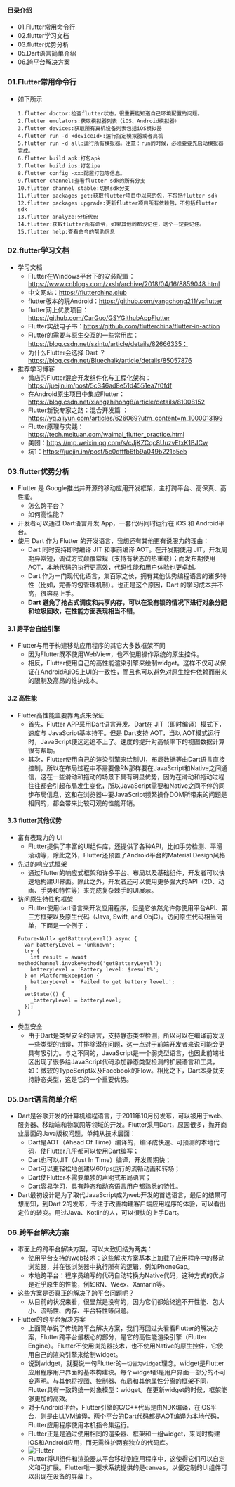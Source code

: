 #### 目录介绍
- 01.Flutter常用命令行
- 02.flutter学习文档
- 03.flutter优势分析
- 05.Dart语言简单介绍
- 06.跨平台解决方案


### 01.Flutter常用命令行
- 如下所示
    ```
    1.flutter doctor:检查flutter状态，很重要能知道自己环境配置的问题。
    2.flutter emulators:获取模拟器列表（iOS、Android模拟器）
    3.flutter devices:获取所有真机设备列表包括iOS模拟器
    4.flutter run -d <deviceId>:运行指定模拟器或者真机
    5.flutter run -d all:运行所有模拟器。注意：run的时候，必须要要先启动模拟器完成。
    6.flutter build apk:打包apk
    7.flutter build ios:打包ipa
    8.flutter config -xx:配置打包等信息。
    9.flutter channel:查看flutter sdk的所有分支
    10.flutter channel stable:切换sdk分支
    11.flutter packages get:获取flutter项目中以来的包，不包括flutter sdk
    12.flutter packages upgrade:更新flutter项目所有依赖包，不包括flutter sdk
    13.flutter analyze:分析代码
    14.flutter:获取flutter所有命令，如果其他的都没记住，这个一定要记住。
    15.flutter help:查看命令的帮助信息
    ```


### 02.flutter学习文档
- 学习文档
    - Flutter在Windows平台下的安装配置： https://www.cnblogs.com/zxsh/archive/2018/04/16/8859048.html
    - 中文网站：https://flutterchina.club
    - flutter版本的玩Android：https://github.com/yangchong211/ycflutter
    - flutter网上优质项目：https://github.com/CarGuo/GSYGithubAppFlutter
    - Flutter实战电子书：https://github.com/flutterchina/flutter-in-action
    - Flutter的需要与原生交互的一些常用库：https://blog.csdn.net/szintu/article/details/82666335：
    - 为什么Flutter会选择 Dart ？https://blog.csdn.net/Bluechalk/article/details/85057876
- 推荐学习博客
    - 微店的Flutter混合开发组件化与工程化架构：https://juejin.im/post/5c346ad8e51d4551ea7f0fdf
    - 在Android原生项目中集成Flutter：https://blog.csdn.net/xiangzhihong8/article/details/81008152
    - Flutter新锐专家之路：混合开发篇 ：https://yq.aliyun.com/articles/626069?utm_content=m_1000013199
    - Flutter原理与实践：https://tech.meituan.com/waimai_flutter_practice.html
    - 美团：https://mp.weixin.qq.com/s/cJjKZCqc8UuzvEtxK1BJCw
    - 坑1：https://juejin.im/post/5c0dfffb6fb9a049b221b5eb



### 03.flutter优势分析
- Flutter 是 Google推出并开源的移动应用开发框架，主打跨平台、高保真、高性能。
    - 怎么跨平台？
    - 如何高性能？
- 开发者可以通过 Dart语言开发 App，一套代码同时运行在 iOS 和 Android平台。 
- 使用 Dart 作为 Flutter 的开发语言，我想还有其他更有说服力的理由：
    - Dart 同时支持即时编译 JIT 和事前编译 AOT。在开发期使用 JIT，开发周期异常短，调试方式颠覆常规（支持有状态的热重载）；而发布期使用 AOT，本地代码的执行更高效，代码性能和用户体验也更卓越。
    - Dart 作为一门现代化语言，集百家之长，拥有其他优秀编程语言的诸多特性（比如，完善的包管理机制）。也正是这个原因，Dart 的学习成本并不高，很容易上手。
    - **Dart 避免了抢占式调度和共享内存，可以在没有锁的情况下进行对象分配和垃圾回收，在性能方面表现相当不错**。




#### 3.1 跨平台自绘引擎
- Flutter与用于构建移动应用程序的其它大多数框架不同
    - 因为Flutter既不使用WebView，也不使用操作系统的原生控件。 
    - 相反，Flutter使用自己的高性能渲染引擎来绘制widget。这样不仅可以保证在Android和iOS上UI的一致性，而且也可以避免对原生控件依赖而带来的限制及高昂的维护成本。



#### 3.2 高性能
- Flutter高性能主要靠两点来保证
    - 首先，Flutter APP采用Dart语言开发。Dart在 JIT（即时编译）模式下，速度与 JavaScript基本持平。但是 Dart支持 AOT，当以 AOT模式运行时，JavaScript便远远追不上了。速度的提升对高帧率下的视图数据计算很有帮助。
    - 其次，Flutter使用自己的渲染引擎来绘制UI，布局数据等由Dart语言直接控制，所以在布局过程中不需要像RN那样要在JavaScript和Native之间通信，这在一些滑动和拖动的场景下具有明显优势，因为在滑动和拖动过程往往都会引起布局发生变化，所以JavaScript需要和Native之间不停的同步布局信息，这和在浏览器中要JavaScript频繁操作DOM所带来的问题是相同的，都会带来比较可观的性能开销。



#### 3.3 flutter其他优势
- 富有表现力的 UI
    - Flutter提供了丰富的UI组件库，还提供了各种API，比如手势检测、平滑滚动等，除此之外，Flutter还预置了Android平台的Material Design风格
- 先进的响应式框架
    - 通过Flutter的响应式框架和许多平台、布局以及基础组件，开发者可以快速地构建UI界面。除此之外，开发者还可以使用更多强大的API（2D、动画、手势和特性等）来完成复杂棘手的UI展示。
- 访问原生特性和框架
    - Flutter使用dart语言来开发应用程序，但是它依然允许你使用平台API、第三方框架以及原生代码（Java, Swift, and ObjC）。访问原生代码相当简单，下面是一个例子：
    ```
    Future<Null> getBatteryLevel() async {
      var batteryLevel = 'unknown';
      try {
        int result = await methodChannel.invokeMethod('getBatteryLevel');
        batteryLevel = 'Battery level: $result%';
      } on PlatformException {
        batteryLevel = 'Failed to get battery level.';
      }
      setState(() {
        _batteryLevel = batteryLevel;
      });
    }
    ```
- 类型安全
    - 由于Dart是类型安全的语言，支持静态类型检测，所以可以在编译前发现一些类型的错误，并排除潜在问题，这一点对于前端开发者来说可能会更具有吸引力。与之不同的，JavaScript是一个弱类型语言，也因此前端社区出现了很多给JavaScript代码添加静态类型检测的扩展语言和工具，如：微软的TypeScript以及Facebook的Flow。相比之下，Dart本身就支持静态类型，这是它的一个重要优势。




### 05.Dart语言简单介绍
- Dart是谷歌开发的计算机编程语言，于2011年10月份发布，可以被用于web、服务器、移动端和物联网等领域的开发。Flutter采用Dart，原因很多，抛开商业层面的Java版权问题，单纯从技术层面：
    * Dart是AOT（Ahead Of Time）编译的，编译成快速、可预测的本地代码，使Flutter几乎都可以使用Dart编写；
    * Dart也可以JIT（Just In Time）编译，开发周期快；
    * Dart可以更轻松地创建以60fps运行的流畅动画和转场；
    * Dart使Flutter不需要单独的声明式布局语言；
    * Dart容易学习，具有静态和动态语言用户都熟悉的特性。
- Dart最初设计是为了取代JavaScript成为web开发的首选语言，最后的结果可想而知，到Dart 2的发布，专注于改善构建客户端应用程序的体验，可以看出定位的转变。用过Java、Kotlin的人，可以很快的上手Dart。




### 06.跨平台解决方案
- 市面上的跨平台解决方案，可以大致归结为两类：
    * 使用平台支持的web技术：这些解决方案基本上加载了应用程序中的移动浏览器，并在该浏览器中执行所有的逻辑，例如PhoneGap。
    * 本地跨平台：程序员编写的代码自动转换为Native代码，这种方式的优点是近乎原生的性能，例如RN、Weex、Xamarin等。
- 这些方案是否真正的解决了跨平台问题呢？
    - 从目前的状况来看，很显然是没有的，因为它们都始终逃不开性能、包大小、流畅性、内存、平台特性等问题。
- Flutter的跨平台解决方案
    - 上面简单说了传统跨平台解决方案，我们再回过头看看Flutter的解决方案，Flutter跨平台最核心的部分，是它的高性能渲染引擎（Flutter Engine）。Flutter不使用浏览器技术，也不使用Native的原生控件，它使用自己的渲染引擎来绘制widget。
    - 说到widget，就要说一句Flutter的`一切皆为widget`理念。widget是Flutter应用程序用户界面的基本构建块。每个widget都是用户界面一部分的不可变声明。与其他将视图、控制器、布局和其他属性分离的框架不同，Flutter具有一致的统一对象模型：widget。在更新widget的时候，框架能够更加的高效。
    - 对于Android平台，Flutter引擎的C/C++代码是由NDK编译，在iOS平台，则是由LLVM编译，两个平台的Dart代码都是AOT编译为本地代码，Flutter应用程序使用本机指令集运行。
    - Flutter正是是通过使用相同的渲染器、框架和一组widget，来同时构建iOS和Android应用，而无需维护两套独立的代码库。
    - ![Flutter](http://whysodiao.com/images/flutter-platform.png)
    - Flutter将UI组件和渲染器从平台移动到应用程序中，这使得它们可以自定义和可扩展。Flutter唯一要求系统提供的是canvas，以便定制的UI组件可以出现在设备的屏幕上。









